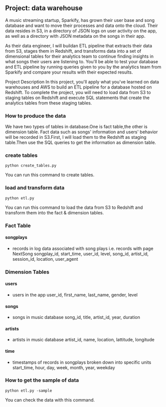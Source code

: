 ## Project: data warehouse
A music streaming startup, Sparkify, has grown their user base and song database and want to move their processes and data onto the cloud. Their data resides in S3, in a directory of JSON logs on user activity on the app, as well as a directory with JSON metadata on the songs in their app.

As their data engineer, I will buildan ETL pipeline that extracts their data from S3, stages them in Redshift, and transforms data into a set of dimensional tables for their analytics team to continue finding insights in what songs their users are listening to. You'll be able to test your database and ETL pipeline by running queries given to you by the analytics team from Sparkify and compare your results with their expected results.

Project Description
In this project, you'll apply what you've learned on data warehouses and AWS to build an ETL pipeline for a database hosted on Redshift. To complete the project, you will need to load data from S3 to staging tables on Redshift and execute SQL statements that create the analytics tables from these staging tables.

### How to produce the data
We have two types of tables in database.One is fact table,the other is dimension table.
Fact data such as songs' information and users' behavior will be recorded in S3.First, I will load them to the Redshift as staging table.Then use the SQL queries to get the information as dimension table. 

### create tables 

```shell
python create_tables.py
```
You can run this command to create tables.

### load and transform data

```shell
python etl.py
```
You can run this command to load the data from S3 to Redshift and transform them into the fact & dimension tables.

### Fact Table
#### songplays 
- records in log data associated with song plays i.e. records with page NextSong
    songplay_id, start_time, user_id, level, song_id, artist_id, session_id, location, user_agent
    
### Dimension Tables
#### users 
- users in the app
    user_id, first_name, last_name, gender, level
    
#### songs 
- songs in music database
    song_id, title, artist_id, year, duration
    
#### artists 
- artists in music database
    artist_id, name, location, lattitude, longitude
    
#### time 
- timestamps of records in songplays broken down into specific units
    start_time, hour, day, week, month, year, weekday
    
### How to get the sample of data

```
python etl.py -sample
```
You can check the data with this command.